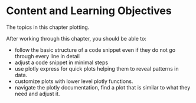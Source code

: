 # Content and Learning Objectives

The topics in this chapter plotting.

After working through this chapter, you should be able to:

- follow the basic structure of a code snippet even if they do not go through every line
  in detail
- adjust a code snippet in minimal steps
- use plotly express for quick plots helping them to reveal patterns in data.
- customize plots with lower level plotly functions.
- navigate the plotly documentation, find a plot that is similar to what they need and
  adjust it.
